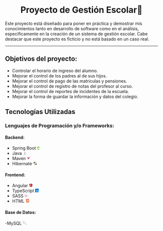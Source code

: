 <h1 align="center">Proyecto de Gestión Escolar🏫</h1>
Este proyecto está diseñado para poner en práctica y demostrar mis conocimientos tanto en desarrollo de software como en el análisis, específicamente en la creación de un sistema de gestión escolar. Cabe destacar que este proyecto es ficticio y no está basado en un caso real.

___
<h2>Objetivos del proyecto:</h2>

  - Controlar el horario de ingreso del alumno.
  - Mejorar el control de los padres al de sus hijos.
  - Mejorar el control de pago de las matriculas y pensiones.
  - Mejorar el control de registro de notas del profesor al curso.
  - Mejorar el control de reportes de incidentes de la escuela.
  - Mejorar la forma de guardar la información y datos del colegio.

<h2>Tecnologías Utilizadas</h2>
<h3>Lenguajes de Programación y/o Frameworks:</h3>
<h4>Backend:</h4>

  - Spring Boot <img src="https://github.com/devicons/devicon/blob/master/icons/spring/spring-original.svg" title="SPRING" alt="SPRING" width="10" height="10">&nbsp;
  - Java <img src="https://github.com/devicons/devicon/blob/master/icons/java/java-original.svg" title="JAVA" alt="JAVA" width="12" height="12">&nbsp;
  - Maven <img src="https://github.com/devicons/devicon/blob/6910f0503efdd315c8f9b858234310c06e04d9c0/icons/maven/maven-original.svg?plain=1" title="JAVA" alt="JAVA" width="12" height="12">&nbsp;
  - Hibernate <img src="https://github.com/devicons/devicon/blob/master/icons/hibernate/hibernate-original.svg" title="JAVA" alt="JAVA" width="12" height="12">&nbsp;

<h4>Frontend:</h4>

  - Angular <img src="https://github.com/devicons/devicon/blob/master/icons/angularjs/angularjs-original.svg" title="Angular" alt="Angular" width="12" height="12">&nbsp;
  - TypeScript <img src="https://github.com/devicons/devicon/blob/master/icons/typescript/typescript-original.svg" title="TS" alt="TS" width="12" height="12">&nbsp;
  - SASS <img src="https://github.com/devicons/devicon/blob/master/icons/sass/sass-original.svg" title="JAVA" alt="JAVA" width="12" height="12">&nbsp;
  - HTML <img src="https://github.com/devicons/devicon/blob/master/icons/html5/html5-original.svg" title="HTML5" alt="HTML" width="12" height="12">&nbsp;
  
<h4>Base de Datos:</h4>

  -MySQL <img src="https://github.com/devicons/devicon/blob/master/icons/mysql/mysql-original.svg" title="MYSQL" alt="MYSQL" width="12" height="12">&nbsp;
